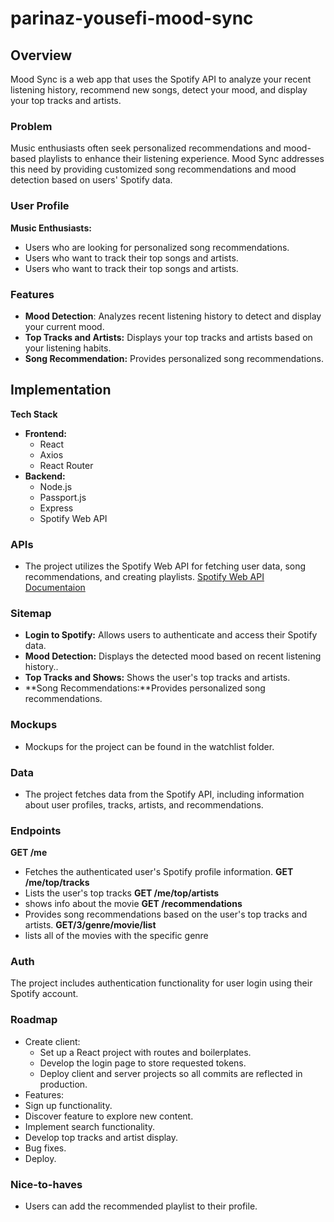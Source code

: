 # parinaz-yousefi-mood-sync


## Overview
Mood Sync is a web app that uses the Spotify API to analyze your recent listening history, recommend new songs, detect your mood, and display your top tracks and artists.

### Problem
Music enthusiasts often seek personalized recommendations and mood-based playlists to enhance their listening experience. Mood Sync addresses this need by providing customized song recommendations and mood detection based on users' Spotify data.


### User Profile
**Music Enthusiasts:**
-  Users who are looking for personalized song recommendations.
-  Users who want to track their top songs and artists.
-  Users who want to track their top songs and artists.

### Features
-  **Mood Detection**: Analyzes recent listening history to detect and display your current mood.
-  **Top Tracks and Artists:** Displays your top tracks and artists based on your listening habits.
-  **Song Recommendation:** Provides personalized song recommendations.

## Implementation
**Tech Stack**
-  **Frontend:**
   -   React
   -   Axios
   -   React Router
-  **Backend:**
   -   Node.js
   -   Passport.js
   -   Express
   -   Spotify Web API

### APIs

-  The project utilizes the Spotify Web API for fetching user data, song recommendations, and creating playlists.
 [Spotify Web API Documentaion](https://developer.spotify.com/documentation/web-api)

### Sitemap
-  **Login to Spotify:** Allows users to authenticate and access their Spotify data.
-  **Mood Detection:** Displays the detected mood based on recent listening history..
-  **Top Tracks and Shows:** Shows the user's top tracks and artists.
-  **Song Recommendations:**Provides personalized song recommendations.

### Mockups
-  Mockups for the project can be found in the watchlist folder.
### Data
-  The project fetches data from the Spotify API, including information about user profiles, tracks, artists, and recommendations.

### Endpoints
**GET /me**
-  Fetches the authenticated user's Spotify profile information.
**GET /me/top/tracks**
-  Lists the user's top tracks
**GET /me/top/artists**
-  shows info  about the movie
**GET /recommendations**
-  Provides song recommendations based on the user's top tracks and artists.
**GET/3/genre/movie/list**
-  lists all of the movies with the specific genre
### Auth
  The project includes authentication functionality for user login using their Spotify account.
### Roadmap
- Create client:
  -   Set up a React project with routes and boilerplates.
  -  Develop the login page to store requested tokens.
  -  Deploy client and server projects so all commits are reflected in production.
-  Features:
  -  Sign up functionality.
  -  Discover feature to explore new content.
  -  Implement search functionality.
  -  Develop top tracks and artist display.
-  Bug fixes.
-  Deploy.

### Nice-to-haves

-  Users can add the recommended playlist to their profile.
